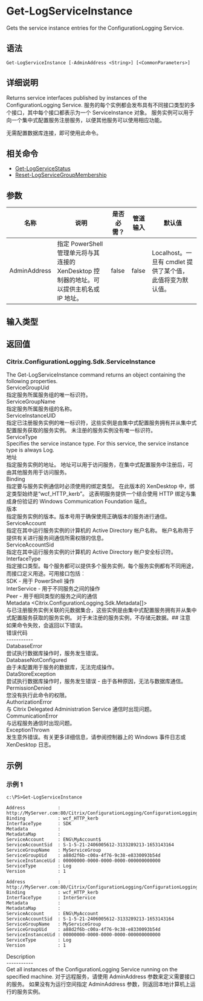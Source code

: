 # Get-LogServiceInstance

Gets the service instance entries for the ConfigurationLogging Service.

## 语法

    Get-LogServiceInstance [-AdminAddress <String>] [<CommonParameters>]
    

## 详细说明

Returns service interfaces published by instances of the ConfigurationLogging Service. 服务的每个实例都会发布具有不同接口类型的多个接口，其中每个接口都表示为一个 ServiceInstance 对象。 服务实例可以用于向一个集中式配置服务注册服务，以便其他服务可以使用相应功能。

无需配置数据库连接，即可使用此命令。

## 相关命令

- [Get-LogServiceStatus](Get-LogServiceStatus.html)
- [Reset-LogServiceGroupMembership](Reset-LogServiceGroupMembership.html)

## 参数

| 名称           | 说明                                                         | 是否必需？ | 管道输入  | 默认值                                   |
| ------------ | ---------------------------------------------------------- | ----- | ----- | ------------------------------------- |
| AdminAddress | 指定 PowerShell 管理单元将与其连接的 XenDesktop 控制器的地址。可以提供主机名或 IP 地址。 | false | false | Localhost。一旦有 cmdlet 提供了某个值，此值将变为默认值。 |

## 输入类型

### 

## 返回值

### Citrix.ConfigurationLogging.Sdk.ServiceInstance

The Get-LogServiceInstance command returns an object containing the following properties.  
ServiceGroupUid <guid>  
指定服务所属服务组的唯一标识符。  
ServiceGroupName <string>  
指定服务所属服务组的名称。  
ServiceInstanceUID <guid>  
指定已注册服务实例的唯一标识符，这些实例是由集中式配置服务拥有并从集中式配置服务获取的服务实例。 未注册的服务实例没有唯一标识符。  
ServiceType <string>  
Specifies the service instance type. For this service, the service instance type is always Log.  
地址  
指定服务实例的地址。 地址可以用于访问服务，在集中式配置服务中注册后，可由其他服务用于访问服务。  
Binding  
指定要与服务实例通信时必须使用的绑定类型。 在此版本的 XenDesktop 中，绑定类型始终是“wcf_HTTP_kerb”。 这表明服务提供一个结合使用 HTTP 绑定与集成身份验证的 Windows Communication Foundation 端点。  
版本  
指定服务实例的版本。版本号用于确保使用正确版本的服务进行通信。  
ServiceAccount <string>  
指定在其中运行服务实例的计算机的 Active Directory 帐户名称。 帐户名称用于提供有关进行服务间通信所需权限的信息。  
ServiceAccountSid <string>  
指定在其中运行服务实例的计算机的 Active Directory 帐户安全标识符。  
InterfaceType <string>  
指定接口类型。每个服务都可以提供多个服务实例，每个服务实例都有不同用途，而接口定义用途。可用接口包括︰  
SDK - 用于 PowerShell 操作  
InterService - 用于不同服务之间的操作  
Peer - 用于相同类型的服务之间的通信  
Metadata <Citrix.ConfigurationLogging.Sdk.Metadata[]>  
与已注册服务实例关联的元数据集合，这些实例是由集中式配置服务拥有并从集中式配置服务获取的服务实例。 对于未注册的服务实例，不存储元数据。## 注意 如果命令失败，会返回以下错误。  
错误代码  
\---\---\-----  
DatabaseError  
尝试执行数据库操作时，服务发生错误。  
DatabaseNotConfigured  
由于未配置用于服务的数据库，无法完成操作。  
DataStoreException  
尝试执行数据库操作时，服务发生错误 - 由于各种原因，无法与数据库通信。  
PermissionDenied  
您没有执行此命令的权限。  
AuthorizationError  
与 Citrix Delegated Administration Service 通信时出现问题。  
CommunicationError  
与远程服务通信时出现问题。  
ExceptionThrown  
发生意外错误。有关更多详细信息，请参阅控制器上的 Windows 事件日志或 XenDesktop 日志。

## 示例

### 示例 1

    c:\PS>Get-LogServiceInstance
    
    Address            : http://MyServer.com:80/Citrix/ConfigurationLogging/ConfigurationLoggingService
    Binding            : wcf_HTTP_kerb
    InterfaceType      : SDK
    Metadata           :
    MetadataMap        :
    ServiceAccount     : ENG\MyAccount$
    ServiceAccountSid  : S-1-5-21-2406005612-3133289213-1653143164
    ServiceGroupName   : MyServiceGroup
    ServiceGroupUid    : a88d2f6b-c00a-4f76-9c38-e8330093b54d
    ServiceInstanceUid : 00000000-0000-0000-0000-000000000000
    ServiceType        : Log
    Version            : 1
    
    Address            : http://MyServer.com:80/Citrix/ConfigurationLogging/ConfigurationLoggingApi
    Binding            : wcf_HTTP_kerb
    InterfaceType      : InterService
    Metadata           :
    MetadataMap        :
    ServiceAccount     : ENG\MyAccount
    ServiceAccountSid  : S-1-5-21-2406005612-3133289213-1653143164
    ServiceGroupName   : MyServiceGroup
    ServiceGroupUid    : a88d2f6b-c00a-4f76-9c38-e8330093b54d
    ServiceInstanceUid : 00000000-0000-0000-0000-000000000000
    ServiceType        : Log
    Version            : 1
    

Description  
\---\---\-----  
Get all instances of the ConfigurationLogging Service running on the specified machine. 对于远程服务，请使用 AdminAddress 参数来定义需要接口的服务。 如果没有为运行空间指定 AdminAddress 参数，则返回本地计算机上运行的服务实例。